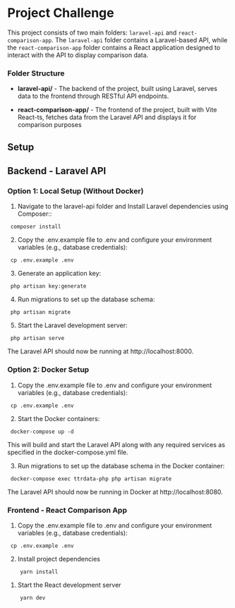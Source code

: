 # Project Challenge

This project consists of two main folders: `laravel-api` and `react-comparison-app`. The `laravel-api` folder contains a Laravel-based API, while the `react-comparison-app` folder contains a React application designed to interact with the API to display comparison data.

### Folder Structure

- **laravel-api/** - The backend of the project, built using Laravel, serves data to the frontend through RESTful API endpoints.

- **react-comparison-app/** - The frontend of the project, built with Vite React-ts, fetches data from the Laravel API and displays it for comparison purposes

## Setup

## Backend - Laravel API

### Option 1: Local Setup (Without Docker)

1. Navigate to the laravel-api folder and Install Laravel dependencies using Composer::

```
 composer install
```

2. Copy the .env.example file to .env and configure your environment variables (e.g., database credentials):

```
 cp .env.example .env
```

3. Generate an application key:

```
 php artisan key:generate
```

4. Run migrations to set up the database schema:

```
 php artisan migrate
```

5. Start the Laravel development server:

```
 php artisan serve
```

The Laravel API should now be running at http://localhost:8000.

### Option 2: Docker Setup

1. Copy the .env.example file to .env and configure your environment variables (e.g., database credentials):

```
 cp .env.example .env
```

2. Start the Docker containers:

```
 docker-compose up -d
```

This will build and start the Laravel API along with any required services as specified in the docker-compose.yml file.

3. Run migrations to set up the database schema in the Docker container:

```
 docker-compose exec ttrdata-php php artisan migrate
```

The Laravel API should now be running in Docker at http://localhost:8080.

### Frontend - React Comparison App

1. Copy the .env.example file to .env and configure your environment variables (e.g., database credentials):

```
 cp .env.example .env
```

2. Install project dependencies

```
    yarn install
```

1. Start the React development server

```
    yarn dev
```
